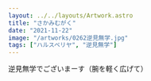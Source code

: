 ```yaml
---
layout: ../../layouts/Artwork.astro
title: "さかみむがく"
date: "2021-11-22"
image: "/artworks/0262逆見無学.jpg"
tags: ["ハルスベリヤ", "逆見無学"]
---
```


逆見無学でございまーす（腕を軽く広げて）